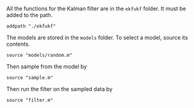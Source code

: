#

All the functions for the Kalman filter are in the `ekfukf` folder.
It must be added to the path.

```
addpath "./ekfukf"
```

The models are stored in the `models` folder.
To select a model, source its contents.

```
source "models/random.m"
```

Then sample from the model by

```
source "sample.m"
```

Then run the filter on the sampled data by

```
source "filter.m"
```
